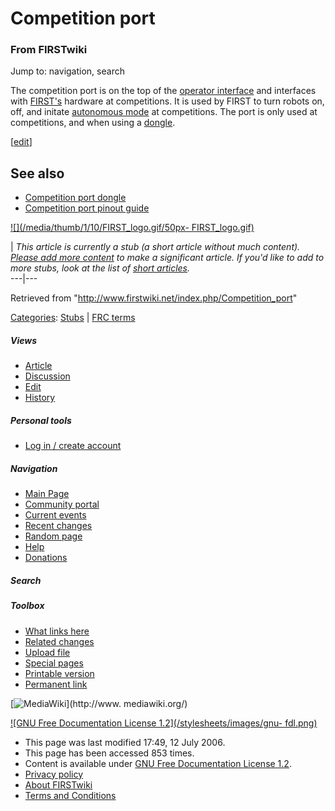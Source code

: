 # Competition port

### From FIRSTwiki

Jump to: navigation, search

The competition port is on the top of the [operator
interface](/index.php/Operator_interface "Operator interface" ) and interfaces
with [FIRST's](/index.php/FIRST "FIRST" ) hardware at competitions. It is used
by FIRST to turn robots on, off, and initate [autonomous
mode](/index.php/Autonomous_mode "Autonomous mode" ) at competitions. The port
is only used at competitions, and when using a
[dongle](/index.php/Competition_port_dongle "Competition port dongle" ).

[[edit](/index.php?title=Competition_port&action=edit&section=1 "Edit section:
See also" )]

## See also

  * [Competition port dongle](/index.php/Competition_port_dongle "Competition port dongle" )
  * [Competition port pinout guide](http://www.innovationfirst.com/FIRSTRobotics/pdfs/Competition_Port_Pinout_Guide.PDF "http://www.innovationfirst.com/FIRSTRobotics/pdfs/Competition_Port_Pinout_Guide.PDF" )

[![](/media/thumb/1/10/FIRST_logo.gif/50px-
FIRST_logo.gif)](/index.php/Image:FIRST_logo.gif "" )

|  _This article is currently a stub (a short article without much content).
[Please add more
content](http://www.firstwiki.net/index.php?title=Competition_port&action=edit
"http://www.firstwiki.net/index.php?title=Competition_port&action=edit" ) to
make a significant article. If you'd like to add to more stubs, look at the
list of [short articles](/index.php/Special:Shortpages "Special:Shortpages"
)._  
---|---  
  
Retrieved from "<http://www.firstwiki.net/index.php/Competition_port>"

[Categories](/index.php?title=Special:Categories&article=Competition_port
"Special:Categories" ): [Stubs](/index.php/Category:Stubs "Category:Stubs" ) |
[FRC terms](/index.php/Category:FRC_terms "Category:FRC terms" )

##### Views

  * [Article](/index.php/Competition_port)
  * [Discussion](/index.php?title=Talk:Competition_port&action=edit)
  * [Edit](/index.php?title=Competition_port&action=edit)
  * [History](/index.php?title=Competition_port&action=history)

##### Personal tools

  * [Log in / create account](/index.php?title=Special:Userlogin&returnto=Competition_port)

[](/index.php/Main_Page "Main Page" )

##### Navigation

  * [Main Page](/index.php/Main_Page)
  * [Community portal](/index.php/FIRSTwiki:Community_portal)
  * [Current events](/index.php/Current_events)
  * [Recent changes](/index.php/Special:Recentchanges)
  * [Random page](/index.php/Special:Random)
  * [Help](/index.php/Help:Contents)
  * [Donations](/index.php/FIRSTwiki:Site_support)

##### Search



##### Toolbox

  * [What links here](/index.php/Special:Whatlinkshere/Competition_port)
  * [Related changes](/index.php/Special:Recentchangeslinked/Competition_port)
  * [Upload file](/index.php/Special:Upload)
  * [Special pages](/index.php/Special:Specialpages)
  * [Printable version](/index.php?title=Competition_port&printable=yes)
  * [Permanent link](/index.php?title=Competition_port&oldid=48883)

[![MediaWiki](/skins/common/images/poweredby_mediawiki_88x31.png)](http://www.
mediawiki.org/)

[![GNU Free Documentation License 1.2](/stylesheets/images/gnu-
fdl.png)](http://www.gnu.org/copyleft/fdl.html)

  * This page was last modified 17:49, 12 July 2006.
  * This page has been accessed 853 times.
  * Content is available under [GNU Free Documentation License 1.2](http://www.gnu.org/copyleft/fdl.html "http://www.gnu.org/copyleft/fdl.html" ).
  * [Privacy policy](/index.php/FIRSTwiki:Privacy_policy "FIRSTwiki:Privacy policy" )
  * [About FIRSTwiki](/index.php/FIRSTwiki:About "FIRSTwiki:About" )
  * [Terms and Conditions](/index.php/FIRSTwiki:Terms_and_conditions "FIRSTwiki:Terms and conditions" )

